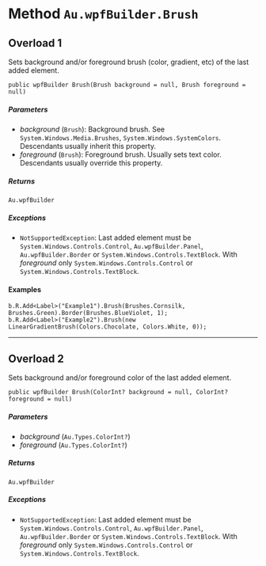 # Method `Au.wpfBuilder.Brush`

## Overload 1

Sets background and/or foreground brush (color, gradient, etc) of the last added element.

```
public wpfBuilder Brush(Brush background = null, Brush foreground = null)
```

##### Parameters

- *background*  (`Brush`):
    Background brush. See `System.Windows.Media.Brushes`, `System.Windows.SystemColors`. Descendants usually inherit this property.
- *foreground*  (`Brush`):
    Foreground brush. Usually sets text color. Descendants usually override this property.

##### Returns

`Au.wpfBuilder`

##### Exceptions

- `NotSupportedException`:
    Last added element must be `System.Windows.Controls.Control`, `Au.wpfBuilder.Panel`, `Au.wpfBuilder.Border` or `System.Windows.Controls.TextBlock`. With *foreground* only `System.Windows.Controls.Control` or `System.Windows.Controls.TextBlock`.

#### Examples

```
b.R.Add<Label>("Example1").Brush(Brushes.Cornsilk, Brushes.Green).Border(Brushes.BlueViolet, 1);
b.R.Add<Label>("Example2").Brush(new LinearGradientBrush(Colors.Chocolate, Colors.White, 0));
```

* * *

## Overload 2

Sets background and/or foreground color of the last added element.

```
public wpfBuilder Brush(ColorInt? background = null, ColorInt? foreground = null)
```

##### Parameters

- *background*  (`Au.Types.ColorInt?`)
- *foreground*  (`Au.Types.ColorInt?`)

##### Returns

`Au.wpfBuilder`

##### Exceptions

- `NotSupportedException`:
    Last added element must be `System.Windows.Controls.Control`, `Au.wpfBuilder.Panel`, `Au.wpfBuilder.Border` or `System.Windows.Controls.TextBlock`. With *foreground* only `System.Windows.Controls.Control` or `System.Windows.Controls.TextBlock`.